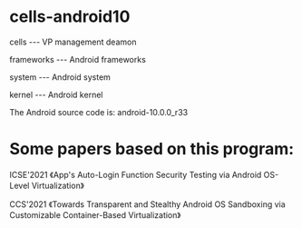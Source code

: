 # cells-android10

cells --- VP management deamon

frameworks --- Android frameworks

system --- Android system

kernel --- Android kernel

The Android source code is:  android-10.0.0_r33

# Some papers based on this program:
ICSE'2021 《App's Auto-Login Function Security Testing via Android OS-Level Virtualization》

CCS'2021 《Towards Transparent and Stealthy Android OS Sandboxing via Customizable Container-Based Virtualization》
